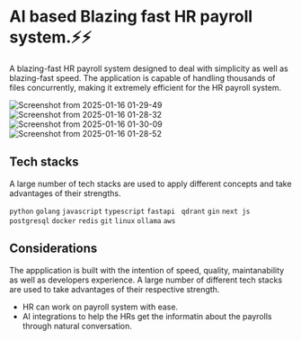 # AI based Blazing fast HR payroll system.⚡⚡

A blazing-fast HR payroll system designed to deal with simplicity as well as blazing-fast speed. The application is capable of handling thousands of files concurrently, making it extremely efficient for the HR payroll system.

![Screenshot from 2025-01-16 01-29-49](https://github.com/user-attachments/assets/bc9b7379-8bec-4a15-9058-032965d83768)
![Screenshot from 2025-01-16 01-28-32](https://github.com/user-attachments/assets/e9adb2d6-3696-4095-a5b6-361dbc09489d)
![Screenshot from 2025-01-16 01-30-09](https://github.com/user-attachments/assets/3a86ee72-1188-4f41-ba60-c1c3893e4a90)
![Screenshot from 2025-01-16 01-28-52](https://github.com/user-attachments/assets/317c44f0-116d-459f-8717-77898b3038a2)

## Tech stacks

A large number of tech stacks are used to apply different concepts and take advantages of their strengths.

`python` `golang` `javascript` `typescript` `fastapi` ` qdrant` `gin` `next js` `postgresql` `docker` `redis` `git` `linux` `ollama` `aws`

## Considerations

The appplication is built with the intention of speed, quality, maintanability as well as developers experience. A large number of different tech stacks are used to take advantages of their respective strength.

- HR can work on payroll system with ease.
- AI integrations to help the HRs get the informatin about the payrolls through natural conversation.